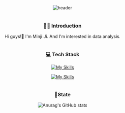 <div align="center">
  <img src="https://capsule-render.vercel.app/api?type=wave&color=auto&height=300&section=header&text=Hello%20I%20am%20Minji&fontSize=60" alt="header"/>
  <br><br>


<!--- 소개 ----->
### 🙋‍♀️ Introduction<br>
Hi guys!👋 I'm Minji Ji. And I'm interested in data analysis.
#
<!--- 기술스택 ----->
### 💻 Tech Stack
[![My Skills](https://skillicons.dev/icons?i=py,html,css,django,fastapi,mysql)](https://skillicons.dev)

[![My Skills](https://skillicons.dev/icons?i=sklearn,tensorflow,selenium,vscode,figma,notion,github)](https://skillicons.dev)
#
<!------ 깃허브 사용상태 ----->
### 🌻State
  ![Anurag's GitHub stats](https://github-readme-stats.vercel.app/api?username=JIMINJI1&show_icons=true&theme=merko)

</div>
